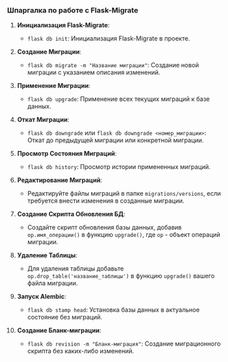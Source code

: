 ### Шпаргалка по работе с Flask-Migrate

1. **Инициализация Flask-Migrate**:
   - `flask db init`: Инициализация Flask-Migrate в проекте.

2. **Создание Миграции**:
   - `flask db migrate -m "Название миграции"`: Создание новой миграции с указанием описания изменений.

3. **Применение Миграции**:
   - `flask db upgrade`: Применение всех текущих миграций к базе данных.

4. **Откат Миграции**:
   - `flask db downgrade` или `flask db downgrade <номер_миграции>`: Откат до предыдущей миграции или конкретной миграции.

5. **Просмотр Состояния Миграций**:
   - `flask db history`: Просмотр истории примененных миграций.

6. **Редактирование Миграций**:
   - Редактируйте файлы миграций в папке `migrations/versions`, если требуется внести изменения в созданные миграции.

7. **Создание Скрипта Обновления БД**:
   - Создайте скрипт обновления базы данных, добавив `op.имя_операции()` в функцию `upgrade()`, где `op` - объект операций миграции.

8. **Удаление Таблицы**:
   - Для удаления таблицы добавьте `op.drop_table('название_таблицы')` в функцию `upgrade()` вашего файла миграции.

9. **Запуск Alembic**:
   - `flask db stamp head`: Установка базы данных в актуальное состояние без миграций.

10. **Создание Бланк-миграции**:
    - `flask db revision -m "Бланк-миграция"`: Создание миграционного скрипта без каких-либо изменений.